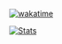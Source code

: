 [![wakatime](https://wakatime.com/badge/user/05394115-91d1-4ab6-9533-fd8d25f7104f.svg)](https://wakatime.com/@anaclumos)

<a title="Stats" href="https://wakatime.com/@anaclumos">
  <picture>
    <source media="(prefers-color-scheme: dark)" srcset="https://wakatime.com/share/@anaclumos/c3fee972-ab0e-44f2-b788-934be0242bc3.svg">
    <img alt="Stats" src="https://wakatime.com/share/@anaclumos/fa942dc8-f2f0-4e7b-983b-8ebabe2ddc4f.svg">
  </picture>
</a>
